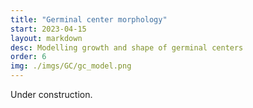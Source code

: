 ```yaml
---
title: "Germinal center morphology"
start: 2023-04-15
layout: markdown
desc: Modelling growth and shape of germinal centers
order: 6
img: ./imgs/GC/gc_model.png
---
```


Under construction.